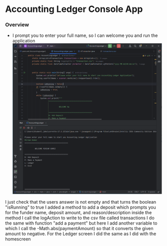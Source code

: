 # Accounting Ledger Console App


### Overview
- I prompt you to enter your full name, so I can welcome you and run the application <br>
  ![Image goes here](/AccountingLedger/homescreen.png)

I just check that the users answer is not empty and that turns the boolean "isRunning" to true
I added a method to add a deposit which prompts you for the funder name, deposit amount, and reason/description
inside the method I call the logAction to write to the csv file called transactions
I do the same with function "add a payment" but here I add another variable to which I call the -Math.abs(paymentAmount) so that it converts the given amount to negative.
For the Ledger screen I did the same as I did with the homescreen
